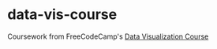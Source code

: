 # data-vis-course

Coursework from FreeCodeCamp's [Data Visualization Course](https://www.youtube.com/watch?v=2LhoCfjm8R4)
